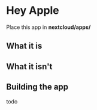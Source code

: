 # Hey Apple
Place this app in **nextcloud/apps/**

## What it is

## What it isn't

## Building the app
todo